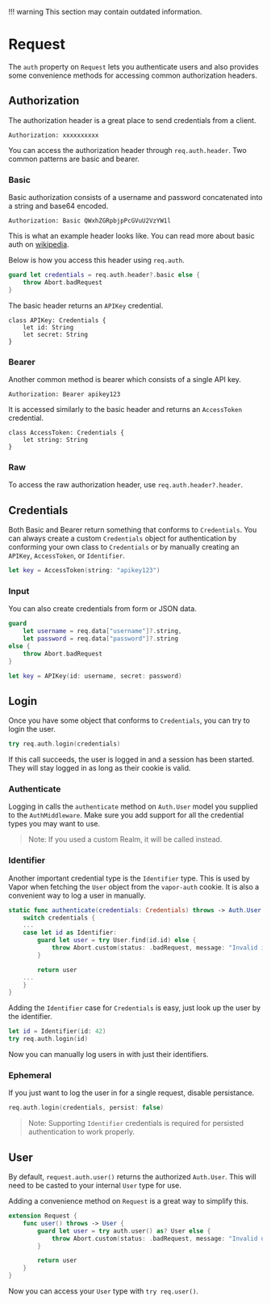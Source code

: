 !!! warning
    This section may contain outdated information.

# Request

The `auth` property on `Request` lets you authenticate users and also provides some convenience methods for accessing common authorization headers.

## Authorization

The authorization header is a great place to send credentials from a client. 

```
Authorization: xxxxxxxxxx
```

You can access the authorization header through `req.auth.header`. Two common patterns are basic and bearer.

### Basic

Basic authorization consists of a username and password concatenated into a string and base64 encoded.

```
Authorization: Basic QWxhZGRpbjpPcGVuU2VzYW1l
```

This is what an example header looks like. You can read more about basic auth on [wikipedia](https://en.wikipedia.org/wiki/Basic_access_authentication).

Below is how you access this header using `req.auth`.

```swift
guard let credentials = req.auth.header?.basic else {
    throw Abort.badRequest
}
```

The basic header returns an `APIKey` credential.

```
class APIKey: Credentials {
	let id: String
	let secret: String
}
```

### Bearer

Another common method is bearer which consists of a single API key.

```
Authorization: Bearer apikey123
```

It is accessed similarly to the basic header and returns an `AccessToken` credential.

```
class AccessToken: Credentials {
	let string: String
}
```

### Raw

To access the raw authorization header, use `req.auth.header?.header`.

## Credentials

Both Basic and Bearer return something that conforms to `Credentials`. You can always create a custom `Credentials` object for authentication by conforming your own class to `Credentials` or by manually creating an `APIKey`, `AccessToken`, or `Identifier`.

```swift
let key = AccessToken(string: "apikey123")
```

### Input

You can also create credentials from form or JSON data.

```swift
guard 
	let username = req.data["username"]?.string,
	let password = req.data["password"]?.string
else {
	throw Abort.badRequest
}

let key = APIKey(id: username, secret: password)
```

## Login

Once you have some object that conforms to `Credentials`, you can try to login the user.

```swift
try req.auth.login(credentials)
```

If this call succeeds, the user is logged in and a session has been started. They will stay logged in as long as their cookie is valid.

### Authenticate

Logging in calls the `authenticate` method on `Auth.User` model you supplied to the `AuthMiddleware`. Make sure you add support for all the credential types you may want to use.

> Note: If you used a custom Realm, it will be called instead.

### Identifier

Another important credential type is the `Identifier` type. This is used by Vapor when fetching the `User` object from the `vapor-auth` cookie. It is also a convenient way to log a user in manually.

```swift
static func authenticate(credentials: Credentials) throws -> Auth.User {
	switch credentials {
	...
	case let id as Identifier:
		guard let user = try User.find(id.id) else {
			throw Abort.custom(status: .badRequest, message: "Invalid identifier.")
		}

		return user
	...
	}
}
```

Adding the `Identifier` case for `Credentials` is easy, just look up the user by the identifier.

```swift
let id = Identifier(id: 42)
try req.auth.login(id)
```

Now you can manually log users in with just their identifiers.

### Ephemeral

If you just want to log the user in for a single request, disable persistance. 

```swift
req.auth.login(credentials, persist: false)
```

> Note: Supporting `Identifier` credentials is required for persisted authentication to work properly.

## User

By default, `request.auth.user()` returns the authorized `Auth.User`. This will need to be casted to your internal `User` type for use.

Adding a convenience method on `Request` is a great way to simplify this.

```swift
extension Request {
    func user() throws -> User {
        guard let user = try auth.user() as? User else {
            throw Abort.custom(status: .badRequest, message: "Invalid user type.")
        }

        return user
    }
}
```

Now you can access your `User` type with `try req.user()`.

